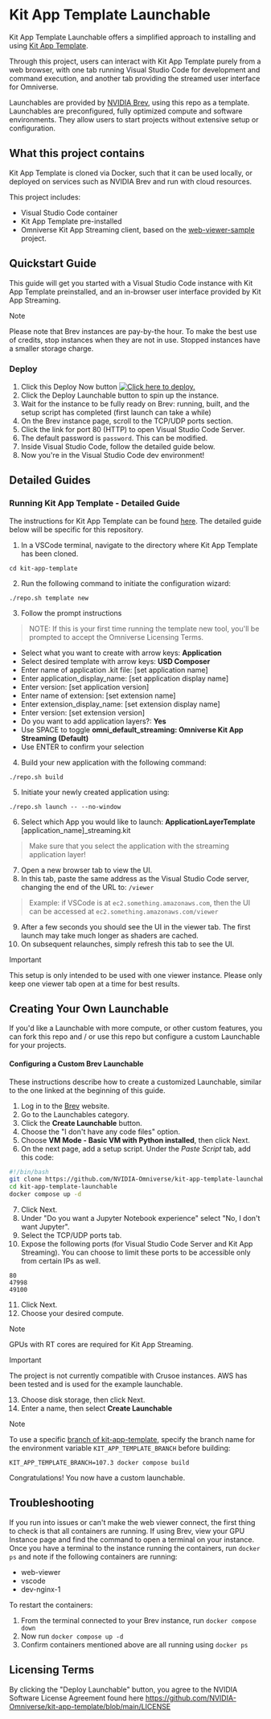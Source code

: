 # Kit App Template Launchable

Kit App Template Launchable offers a simplified approach to installing and using [Kit App Template](https://github.com/NVIDIA-Omniverse/kit-app-template).

Through this project, users can interact with Kit App Template purely from a web browser, with one tab running Visual Studio Code for development and command execution, and another tab providing the streamed user interface for Omniverse. 

Launchables are provided by [NVIDIA Brev](https://developer.nvidia.com/brev), using this repo as a template. Launchables are preconfigured, fully optimized compute and software environments. They allow users to start projects without extensive setup or configuration.

## What this project contains
Kit App Template is cloned via Docker, such that it can be used locally, or deployed on services such as NVIDIA Brev and run with cloud resources.

This project includes:
* Visual Studio Code container
* Kit App Template pre-installed
* Omniverse Kit App Streaming client, based on the [web-viewer-sample](https://github.com/NVIDIA-Omniverse/web-viewer-sample) project.

## Quickstart Guide
This guide will get you started with a Visual Studio Code instance with Kit App Template preinstalled, and an in-browser user interface provided by Kit App Streaming.

> [!NOTE]
> Please note that Brev instances are pay-by-the hour. To make the best use of credits, stop instances when they are not in use. Stopped instances have a smaller storage charge.

### Deploy
1. Click this Deploy Now button [![ Click here to deploy.](https://brev-assets.s3.us-west-1.amazonaws.com/nv-lb-dark.svg)](https://brev.nvidia.com/launchable/deploy/now?launchableID=env-34WJ5rVD6l0k1OvA6nV0ADM8f3S)
2. Click the Deploy Launchable button to spin up the instance.
3. Wait for the instance to be fully ready on Brev: running, built, and the setup script has completed (first launch can take a while)
4. On the Brev instance page, scroll to the TCP/UDP ports section.
5. Click the link for port 80 (HTTP) to open Visual Studio Code Server.
6. The default password is `password`. This can be modified.
7. Inside Visual Studio Code, follow the detailed guide below. 
8. Now you're in the Visual Studio Code dev environment! 

## Detailed Guides
### Running Kit App Template - Detailed Guide
The instructions for Kit App Template can be found [here](https://github.com/NVIDIA-Omniverse/kit-app-template). The detailed guide below will be specific for this repository. 
1. In a VSCode terminal, navigate to the directory where Kit App Template has been cloned. 
```
cd kit-app-template
```
2. Run the following command to initiate the configuration wizard:
```
./repo.sh template new
```
3. Follow the prompt instructions
> NOTE: If this is your first time running the template new tool, you'll be prompted to accept the Omniverse Licensing Terms.
* Select what you want to create with arrow keys: **Application**
* Select desired template with arrow keys: **USD Composer**
* Enter name of application .kit file: [set application name]
* Enter application_display_name: [set application display name]
* Enter version: [set application version]
* Enter name of extension: [set extension name]
* Enter extension_display_name: [set extension display name]
* Enter version: [set extension version]
* Do you want to add application layers?: **Yes**
* Use SPACE to toggle **omni_default_streaming: Omniverse Kit App Streaming (Default)**
* Use ENTER to confirm your selection

4. Build your new application with the following command:
```
./repo.sh build
```

5. Initiate your newly created application using:
```
./repo.sh launch -- --no-window
```
6. Select which App you would like to launch: **ApplicationLayerTemplate** [application_name]_streaming.kit
> Make sure that you select the application with the streaming application layer!

7. Open a new browser tab to view the UI.
8. In this tab, paste the same address as the Visual Studio Code server, changing the end of the URL to: `/viewer`
> Example: if VSCode is at `ec2.something.amazonaws.com`, then the UI can be accessed at `ec2.something.amazonaws.com/viewer`
9. After a few seconds you should see the UI in the viewer tab. The first launch may take much longer as shaders are cached.
10. On subsequent relaunches, simply refresh this tab to see the UI.

> [!Important]
> This setup is only intended to be used with one viewer instance. Please only keep one viewer tab open at a time for best results.

## Creating Your Own Launchable
If you'd like a Launchable with more compute, or other custom features, you can fork this repo and / or use this repo but configure a custom Launchable for your projects.

#### Configuring a Custom Brev Launchable

These instructions describe how to create a customized Launchable, similar to the one linked at the beginning of this guide.

1. Log in to the [Brev](https://login.brev.nvidia.com/signin) website.
2. Go to the Launchables category.
3. Click the **Create Launchable** button.
4. Choose the "I don't have any code files" option.
5. Choose **VM Mode - Basic VM with Python installed**, then click Next.
6. On the next page, add a setup script. Under the *Paste Script* tab, add this code:
```bash
#!/bin/bash
git clone https://github.com/NVIDIA-Omniverse/kit-app-template-launchable
cd kit-app-template-launchable
docker compose up -d
```
7. Click Next.
8. Under "Do you want a Jupyter Notebook experience" select "No, I don't want Jupyter".
9. Select the TCP/UDP ports tab.
10. Expose the following ports (for Visual Studio Code Server and Kit App Streaming). You can choose to limit these ports to be accessible only from certain IPs as well.
```
80
47998
49100
```
11. Click Next.
12. Choose your desired compute.

> [!NOTE]
> GPUs with RT cores are required for Kit App Streaming. 

> [!IMPORTANT]
> The project is not currently compatible with Crusoe instances. AWS has been tested and is used for the example launchable.
13. Choose disk storage, then click Next.
14. Enter a name, then select **Create Launchable**

> [!Note]
> To use a specific [branch of kit-app-template](https://github.com/NVIDIA-Omniverse/kit-app-template/branches), specify the branch name for the environment variable `KIT_APP_TEMPLATE_BRANCH` before building:
```
KIT_APP_TEMPLATE_BRANCH=107.3 docker compose build
```

Congratulations! You now have a custom launchable.


## Troubleshooting
If you run into issues or can't make the web viewer connect, the first thing to check is that all containers are running.
If using Brev, view your GPU Instance page and find the command to open a terminal on your instance.
Once you have a terminal to the instance running the containers, run `docker ps` and note if the following containers are running:
- web-viewer
- vscode
- dev-nginx-1

To restart the containers:
1. From the terminal connected to your Brev instance, run `docker compose down`
2. Now run `docker compose up -d`
3. Confirm containers mentioned above are all running using `docker ps`

## Licensing Terms
By clicking the "Deploy Launchable" button, you agree to the NVIDIA Software License Agreement found here https://github.com/NVIDIA-Omniverse/kit-app-template/blob/main/LICENSE